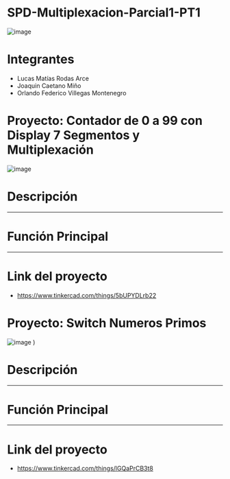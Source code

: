# SPD-Multiplexacion-Parcial1-PT1
![image](https://github.com/fedeveemo/SPD-Multiplexacion-Parcial1/assets/146194035/9fa1586c-2a9d-4c87-bf7a-4881e5f63425)
# Integrantes
- Lucas Matías Rodas Arce
- Joaquin Caetano Miño
- Orlando Federico Villegas Montenegro
# Proyecto: Contador de 0 a 99 con Display 7 Segmentos y Multiplexación
![image](https://github.com/fedeveemo/SPD-Multiplexacion-Parcial1/assets/146194035/a8e7ed93-f896-4635-b92b-d4b4addf1f57)
# Descripción
----
# Función Principal
---
# Link del proyecto 
- https://www.tinkercad.com/things/5bUPYDLrb22
# Proyecto: Switch Numeros Primos
![image](https://github.com/fedeveemo/SPD-Multiplexacion-Parcial1/assets/146194035/609e3c03-330b-4837-b6a6-20ec4e840139)
)
# Descripción
----
# Función Principal
---
# Link del proyecto 
- https://www.tinkercad.com/things/lGQaPrCB3t8
